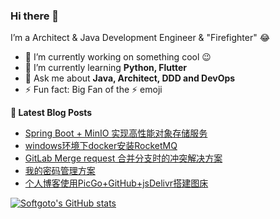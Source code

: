 ### Hi there 👋

I’m a Architect & Java Development Engineer & "Firefighter" 😂

- 🔭  I’m currently working on something cool 😉
- 🌱  I’m currently learning **Python, Flutter**
- 💬  Ask me about **Java, Architect, DDD and DevOps**
- ⚡  Fun fact: Big Fan of the ⚡ emoji

**📝 Latest Blog Posts**
<!-- BLOG-POST-LIST:START -->
- [Spring Boot + MinIO 实现高性能对象存储服务](https://softgoto.top/posts/4d4abf64.html)
- [windows环境下docker安装RocketMQ](https://softgoto.top/posts/a45e397c.html)
- [GitLab Merge request 合并分支时的冲突解决方案](https://softgoto.top/posts/90c4bd5b.html)
- [我的密码管理方案](https://softgoto.top/posts/fb02d6cb.html)
- [个人博客使用PicGo+GitHub+jsDelivr搭建图床](https://softgoto.top/posts/e870f798.html)
<!-- BLOG-POST-LIST:END -->

[![Softgoto's GitHub stats](https://github-readme-stats.vercel.app/api?username=softgoto&show_icons=true&theme=dracula)](https://github.com/anuraghazra/github-readme-stats)
